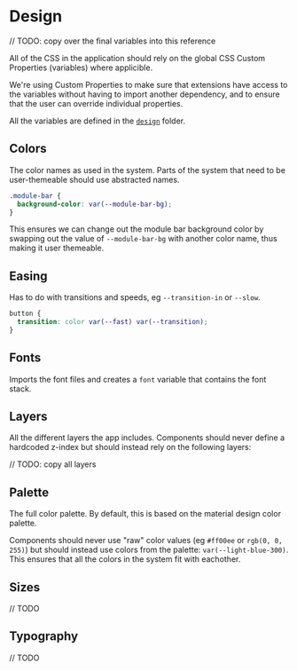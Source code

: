 # Design

// TODO: copy over the final variables into this reference

All of the CSS in the application should rely on the global CSS Custom Properties (variables) where applicible.

We're using Custom Properties to make sure that extensions have access to the variables without having to import another dependency, and to ensure that the user can override individual properties.

All the variables are defined in the [`design`](../src/design/) folder.

## Colors

The color names as used in the system. Parts of the system that need to be user-themeable should use abstracted names.

```css
.module-bar {
  background-color: var(--module-bar-bg);
}
```

This ensures we can change out the module bar background color by swapping out the value of `--module-bar-bg` with another color name, thus making it user themeable.

## Easing

Has to do with transitions and speeds, eg `--transition-in` or `--slow`.

```css
button {
  transition: color var(--fast) var(--transition);
}
```

## Fonts

Imports the font files and creates a `font` variable that contains the font stack.

## Layers

All the different layers the app includes. Components should never define a hardcoded z-index but should instead rely on the following layers:

// TODO: copy all layers

## Palette

The full color palette. By default, this is based on the material design color palette.

Components should never use "raw" color values (eg `#ff00ee` or `rgb(0, 0, 255)`) but should instead use colors from the palette: `var(--light-blue-300)`. This ensures that all the colors in the system fit with eachother.

## Sizes

// TODO

## Typography

// TODO
